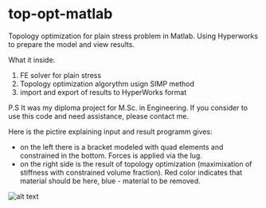 # top-opt-matlab
Topology optimization for plain stress problem in Matlab. Using Hyperworks to prepare the model and view results.

What it inside:

1) FE solver for plain stress 
2) Topology optimization algorythm usign SIMP method
3) import and export of results to HyperWorks format

P.S It was my diploma project for M.Sc. in Engineering. If you consider to use this code and need assistance, please contact me.

Here is the pictire explaining input and result programm gives:
 - on the left there is a bracket modeled with quad elements and constrained in the bottom. Forces is applied via the lug.
 - on the right side is the result of topology optimization (maximixation of stiffness with constrained volume fraction). Red color indicates that material should be here, blue - material to be removed.

![alt text](https://github.com/sumrulez/top-opt-matlab/blob/master/docs/matlab_topo_2.JPG)

